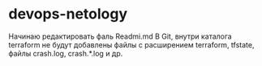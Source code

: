 # devops-netology

Начинаю редактировать фаль Readmi.md
В Git, внутри каталога terraform  не будут добавлены файлы с расширением terraform, tfstate, файлы crash.log, crash.*.log и др. 
